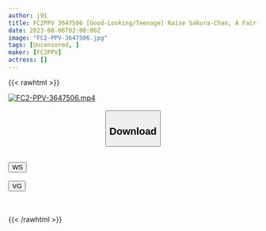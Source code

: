 ```yaml
---
author: j91
title: FC2PPV 3647506 [Good-Looking/Teenage] Raise Sakura-Chan, A Fair-Skinned And Slender Teenage Girl, As A Meat 〇 Vessel For Men. Please Put Sperm In My Pussy.. Begging For Unwanted Vaginal Cum Shot ♪
date: 2023-08-06T02:00:00Z
image: "FC2-PPV-3647506.jpg"
tags: [Uncensored, ]
maker: [FC2PPV]
actress: []
---
```



{{< rawhtml >}}

<div class="video" data-videoid="icmk98aq085w">
    <a href="javascript:;">
        <img src="https://my.j91.asia/posts/FC2-PPV-3647506/FC2-PPV-3647506.jpg" width="WIDTH" height="HEIGHT" alt="FC2-PPV-3647506.mp4" loading="lazy">
    </a>
</div>

<script type="text/javascript" src="https://j91.asia/asset/on-demand-ws.js"></script>

<br>
  <link rel="stylesheet" href="https://j91.asia/asset/bs5.css">
  
  <center>
  <button class="btn btn-primary" type="button" data-bs-toggle="collapse" data-bs-target=".multi-collapse" aria-expanded="false" aria-controls="multiCollapseExample1 multiCollapseExample2"><h2>Download</h2></button></center>
</p>
<div class="row">
  <div class="col">
    <div class="collapse multi-collapse" id="multiCollapseExample1">
      <div class="card card-body">
	      	      <br>
<div class="buttons">  
<a href="https://wolfstream.tv/icmk98aq085w"><button class="btn-hover color-3"><i class="fa fa-download"></i> WS</button></a></div>
    </div>
  </div>
</div>
  <div class="col">
    <div class="collapse multi-collapse" id="multiCollapseExample2">
      <div class="card card-body">
	      <br>
<div class="buttons">
    <a href="https://vgembed.com/v/8lKQxYpDN75DGYb"><button class="btn-hover color-9"><i class="fa fa-download"></i> VG</button></a></div>
<br><br>
      </div>
    </div>
  </div>
</div>

{{< /rawhtml >}}